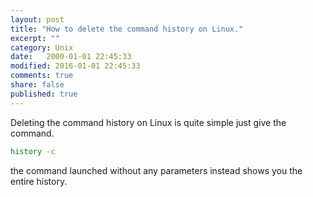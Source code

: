 ```yaml
--- 
layout: post
title: "How to delete the command history on Linux."
excerpt: ""
category: Unix
date:   2000-01-01 22:45:33
modified: 2016-01-01 22:45:33
comments: true
share: false
published: true
---
```


Deleting the command history on Linux is quite simple just give the command.
```bash
history -c
```
the command launched without any parameters instead shows you the entire history.
